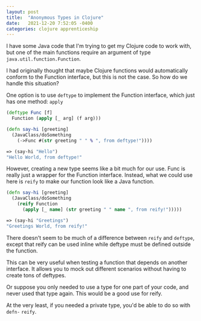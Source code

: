 ```yaml
---
layout: post
title:  "Anonymous Types in Clojure"
date:   2021-12-20 7:52:05 -0400
categories: clojure apprenticeship
---
```


I have some Java code that I'm trying to get my Clojure code 
to work with, but one of the main functions require an argument of
type `java.util.function.Function`.

I had originally thought that maybe Clojure functions would 
automatically conform to the Function interface, but this is not the
case. So how do we handle this situation?

One option is to use `deftype` to implement the Function interface,
which just has one method: `apply`

````clojure
(deftype Func [f]
  Function (apply [_ arg] (f arg)))

(defn say-hi [greeting]
  (JavaClass/doSomething 
    (->Func #(str greeting " " % ", from deftype!"))))

=> (say-hi "Hello")
"Hello World, from deftype!"
````

However, creating a new type seems like a bit much for our use.
Func is really just a wrapper for the Function interface. Instead,
what we could use here is `reify` to make our function look like a
Java function.

````clojure
(defn say-hi [greeting]
  (JavaClass/doSomething
    (reify Function 
      (apply [_ name] (str greeting " " name ", from reify!")))))

=> (say-hi "Greetings")
"Greetings World, from reify!"
````

There doesn't seem to be much of a difference between `reify` and 
`deftype`, except that reify can be used inline while deftype
must be defined outside the function.

This can be very useful when testing a function that depends on 
another interface. It allows you to mock out different scenarios
without having to create tons of deftypes. 

Or suppose you only needed to use a type for one part of your code,
and never used that type again. This would be a good use for reify.

At the very least, if you needed a private type, you'd be able to
do so with `defn-` `reify`.

